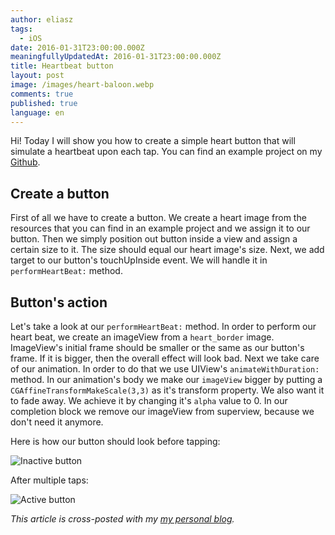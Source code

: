 ```yaml
---
author: eliasz
tags:
  - iOS
date: 2016-01-31T23:00:00.000Z
meaningfullyUpdatedAt: 2016-01-31T23:00:00.000Z
title: Heartbeat button
layout: post
image: /images/heart-baloon.webp
comments: true
published: true
language: en
---
```

Hi! Today I will show you how to create a simple heart button that will simulate a heartbeat upon each tap. You can find an example project on my [Github](https://github.com/Eluss/HeartbeatDemo.git).

## Create a button

First of all we have to create a button. We create a heart image from the resources that you can find in an example project and we assign it to our button. Then we simply position out button inside a view and assign a certain size to it. The size should equal our heart image's size. Next, we add target to our button's touchUpInside event. We will handle it in `performHeartBeat:` method.

<script src="https://gist.github.com/Eluss/55b316c52c5a054141a7.js"></script>

## Button's action

Let's take a look at our `performHeartBeat:` method. In order to perform our heart beat, we create an imageView from a `heart_border` image. ImageView's initial frame should be smaller or the same as our button's frame. If it is bigger, then the overall effect will look bad. Next we take care of our animation. In order to do that we use UIView's `animateWithDuration:` method. In our animation's body we make our `imageView` bigger by putting a `CGAffineTransformMakeScale(3,3)` as it's transform property. We also want it to fade away. We achieve it by changing it's `alpha` value to 0. In our completion block we remove our imageView from superview, because we don't need it anymore.

<script src="https://gist.github.com/Eluss/4e9734142e61bf038548.js"></script>

Here is how our button should look before tapping:

![Inactive button](../../static/images/heartbeat-inactive.png "")

After multiple taps:

![Active button](../../static/images/heartbeat-active.png "")

*This article is cross-posted with my [my personal blog](http://eluss.github.io/).*
